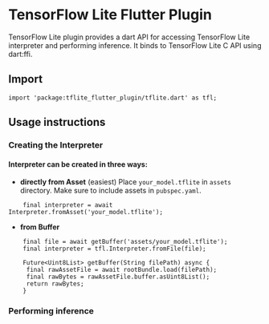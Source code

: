 
# TensorFlow Lite Flutter Plugin

TensorFlow Lite plugin provides a dart API for accessing TensorFlow Lite interpreter and performing inference. It binds to TensorFlow Lite C API using dart:ffi. 

##  Import

    import 'package:tflite_flutter_plugin/tflite.dart' as tfl;

## Usage instructions

### Creating the Interpreter


#### Interpreter can be created in three ways:

* **directly from Asset** (easiest)
Place `your_model.tflite` in `assets` directory. Make sure to include assets in `pubspec.yaml`.
```
    final interpreter = await Interpreter.fromAsset('your_model.tflite');
```
* **from Buffer**
```
    final file = await getBuffer('assets/your_model.tflite');
    final interpreter = tfl.Interpreter.fromFile(file);

	Future<Uint8List> getBuffer(String filePath) async {  
	 final rawAssetFile = await rootBundle.load(filePath);  
	 final rawBytes = rawAssetFile.buffer.asUint8List();  
	 return rawBytes;  
	}
```

### Performing inference

